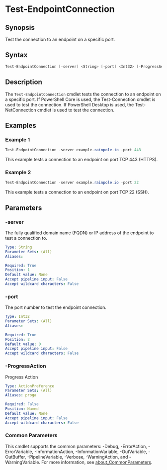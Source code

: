# Test-EndpointConnection

## Synopsis

Test the connection to an endpoint on a specific port.

## Syntax

```powershell
Test-EndpointConnection [-server] <String> [-port] <Int32> [-ProgressAction <ActionPreference>] [<CommonParameters>]
```

## Description

The `Test-EndpointConnection` cmdlet tests the connection to an endpoint on a specific port.
If PowerShell Core is used, the Test-Connection cmdlet is used to test the connection.
If PowerShell Desktop is used, the Test-NetConnection cmdlet is used to test the connection.

## Examples

### Example 1

```powershell
Test-EndpointConnection -server example.rainpole.io -port 443
```

This example tests a connection to an endpoint on port TCP 443 (HTTPS).

### Example 2

```powershell
Test-EndpointConnection -server example.rainpole.io -port 22
```

This example tests a connection to an endpoint on port TCP 22 (SSH).

## Parameters

### -server

The fully qualified domain name (FQDN) or IP address of the endpoint to test a connection to.

```yaml
Type: String
Parameter Sets: (All)
Aliases:

Required: True
Position: 1
Default value: None
Accept pipeline input: False
Accept wildcard characters: False
```

### -port

The port number to test the endpoint connection.

```yaml
Type: Int32
Parameter Sets: (All)
Aliases:

Required: True
Position: 2
Default value: 0
Accept pipeline input: False
Accept wildcard characters: False
```

### -ProgressAction

Progress Action

```yaml
Type: ActionPreference
Parameter Sets: (All)
Aliases: proga

Required: False
Position: Named
Default value: None
Accept pipeline input: False
Accept wildcard characters: False
```

### Common Parameters

This cmdlet supports the common parameters: -Debug, -ErrorAction, -ErrorVariable, -InformationAction, -InformationVariable, -OutVariable, -OutBuffer, -PipelineVariable, -Verbose, -WarningAction, and -WarningVariable. For more information, see [about_CommonParameters](http://go.microsoft.com/fwlink/?LinkID=113216).

